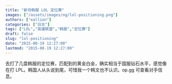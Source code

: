 ```yaml
---
title: "新号韩服 LOL 定位赛"
images: ["/assets/images/og/lol-positioning.png"]
authors: ["eallion"]
categories: ["日志"]
tags: ["LOL","英雄联盟","韩服","定位赛"]
draft: false
slug: "lol-positioning"
date: "2015-08-19 12:27:00"
lastmod: "2015-08-19 12:27:00"
---
```


去打了几盘韩服的定位赛，匹配到的黄金白金，确实相当于国服钻石水平，感觉像在打 LPL。韩国人从头说到尾，可惜我一个韩文也不认识。op.gg 可查看对手信息。
